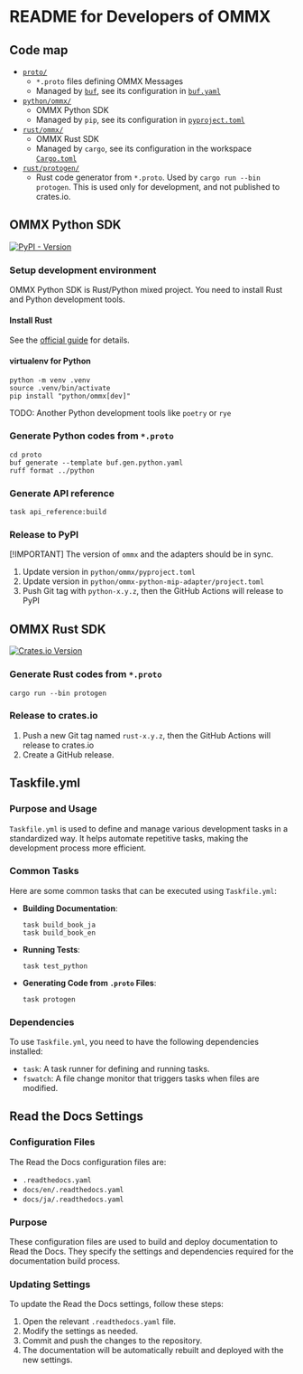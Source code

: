README for Developers of OMMX
==============================

Code map
--------

- [`proto/`](./proto/)
  - `*.proto` files defining OMMX Messages
  - Managed by [`buf`](https://buf.build/docs/introduction), see its configuration in [`buf.yaml`](./proto/buf.yaml)
- [`python/ommx/`](./python/ommx/)
  - OMMX Python SDK
  - Managed by `pip`, see its configuration in [`pyproject.toml`](./python/ommx/pyproject.toml)
- [`rust/ommx/`](./rust/ommx/)
  - OMMX Rust SDK
  - Managed by `cargo`, see its configuration in the workspace [`Cargo.toml`](./Cargo.toml)
- [`rust/protogen/`](./rust/protogen/)
  - Rust code generator from `*.proto`. Used by `cargo run --bin protogen`. This is used only for development, and not published to crates.io.

OMMX Python SDK
----------------
[![PyPI - Version](https://img.shields.io/pypi/v/ommx)](https://pypi.org/project/ommx/)

### Setup development environment

OMMX Python SDK is Rust/Python mixed project. You need to install Rust and Python development tools.

#### Install Rust

See the [official guide](https://www.rust-lang.org/tools/install) for details.

#### virtualenv for Python

```shell
python -m venv .venv
source .venv/bin/activate
pip install "python/ommx[dev]"
```

TODO: Another Python development tools like `poetry` or `rye`

### Generate Python codes from `*.proto`

```shell
cd proto
buf generate --template buf.gen.python.yaml
ruff format ../python
```

### Generate API reference

```shell
task api_reference:build
```

### Release to PyPI

[!IMPORTANT] The version of `ommx` and the adapters should be in sync.
1. Update version in `python/ommx/pyproject.toml`
2. Update version in `python/ommx-python-mip-adapter/project.toml` 
3. Push Git tag with `python-x.y.z`, then the GitHub Actions will release to PyPI

OMMX Rust SDK
--------------
[![Crates.io Version](https://img.shields.io/crates/v/ommx)](https://crates.io/crates/ommx)

### Generate Rust codes from `*.proto`

```shell
cargo run --bin protogen
```

### Release to crates.io

1. Push a new Git tag named `rust-x.y.z`, then the GitHub Actions will release to crates.io
2. Create a GitHub release.

Taskfile.yml
------------

### Purpose and Usage

`Taskfile.yml` is used to define and manage various development tasks in a standardized way. It helps automate repetitive tasks, making the development process more efficient.

### Common Tasks

Here are some common tasks that can be executed using `Taskfile.yml`:

- **Building Documentation**: 
  ```shell
  task build_book_ja
  task build_book_en
  ```

- **Running Tests**: 
  ```shell
  task test_python
  ```

- **Generating Code from `.proto` Files**: 
  ```shell
  task protogen
  ```

### Dependencies

To use `Taskfile.yml`, you need to have the following dependencies installed:

- `task`: A task runner for defining and running tasks.
- `fswatch`: A file change monitor that triggers tasks when files are modified.

Read the Docs Settings
----------------------

### Configuration Files

The Read the Docs configuration files are:

- `.readthedocs.yaml`
- `docs/en/.readthedocs.yaml`
- `docs/ja/.readthedocs.yaml`

### Purpose

These configuration files are used to build and deploy documentation to Read the Docs. They specify the settings and dependencies required for the documentation build process.

### Updating Settings

To update the Read the Docs settings, follow these steps:

1. Open the relevant `.readthedocs.yaml` file.
2. Modify the settings as needed.
3. Commit and push the changes to the repository.
4. The documentation will be automatically rebuilt and deployed with the new settings.
